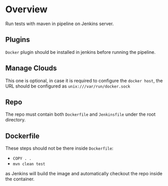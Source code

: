 # Overview

Run tests with maven in pipeline on Jenkins server.

## Plugins

`Docker` plugin should be installed in jenkins before running the pipeline.

## Manage Clouds

This one is optional, in case it is required to configure the `docker host`, the URL should be configured as `unix:///var/run/docker.sock`

## Repo

The repo must contain both `Dockerfile` and `Jenkinsfile` under the root directory.

## Dockerfile

These steps should not be there inside `Dockerfile`:

- `COPY . .`
- `mvn clean test`

as Jenkins will build the image and automatically checkout the repo inside the container.
